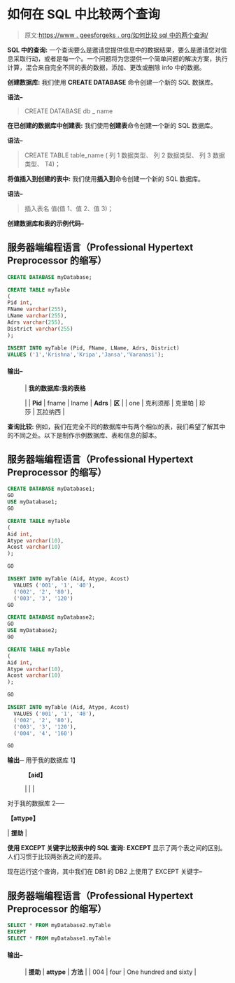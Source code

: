 # 如何在 SQL 中比较两个查询

> 原文:[https://www . geesforgeks . org/如何比较 sql 中的两个查询/](https://www.geeksforgeeks.org/how-to-compare-two-queries-in-sql/)

**SQL 中的查询:**
一个查询要么是邀请您提供信息中的数据结果，要么是邀请您对信息采取行动，或者是每一个。一个问题将为您提供一个简单问题的解决方案，执行计算，混合来自完全不同的表的数据，添加、更改或删除 info 中的数据。

**创建数据库:**
我们使用 **CREATE DATABASE** 命令创建一个新的 SQL 数据库。

**语法–**

> CREATE DATABASE db _ name

**在已创建的数据库中创建表:**
我们使用**创建表**命令创建一个新的 SQL 数据库。

**语法–**

> CREATE TABLE table_name (
> 列 1 数据类型、
> 列 2 数据类型、
> 列 3 数据类型、
> T4)；

**将值插入到创建的表中:**
我们使用**插入到**命令创建一个新的 SQL 数据库。

**语法–**

> 插入表名
> 值(值 1、值 2、值 3)；

**创建数据库和表的示例代码–**

## 服务器端编程语言（Professional Hypertext Preprocessor 的缩写）

```sql
CREATE DATABASE myDatabase;

CREATE TABLE myTable
(
Pid int,
FName varchar(255),
LName varchar(255),
Adrs varchar(255),
District varchar(255)
);

INSERT INTO myTable (Pid, FName, LName, Adrs, District)
VALUES ('1','Krishna','Kripa','Jansa','Varanasi');
```

#### 输出–

<figure class="table">

| **我的数据库:我的表格**

 |
| **Pid** | fname | lname | **Adrs** | **区** |
| one | 克利须那 | 克里帕 | 珍莎 | 瓦拉纳西 |

</figure>

**查询比较:**
例如，我们在完全不同的数据库中有两个相似的表，我们希望了解其中的不同之处。以下是制作示例数据库、表和信息的脚本。

## 服务器端编程语言（Professional Hypertext Preprocessor 的缩写）

```sql
CREATE DATABASE myDatabase1;
GO
USE myDatabase1;
GO

CREATE TABLE myTable
(
Aid int,
Atype varchar(10),
Acost varchar(10)
);

GO

INSERT INTO myTable (Aid, Atype, Acost)
  VALUES ('001', '1', '40'),
  ('002', '2', '80'),
  ('003', '3', '120')
GO

CREATE DATABASE myDatabase2;
GO
USE myDatabase2;
GO

CREATE TABLE myTable
(
Aid int,
Atype varchar(10),
Acost varchar(10)
);

GO

INSERT INTO myTable (Aid, Atype, Acost)
  VALUES ('001', '1', '40'),
  ('002', '2', '80'),
  ('003', '3', '120'),
  ('004', '4', '160')

GO
```

**输出─**
用于我的数据库 1】

<figure class="table">

**【aid】**

|  |  |

</figure>

对于我的数据库 2──

**【attype】**

| **援助** |

**使用 EXCEPT 关键字比较表中的 SQL 查询:**
**EXCEPT** 显示了两个表之间的区别。人们习惯于比较两张表之间的差异。

现在运行这个查询，其中我们在 DB1 的 DB2 上使用了 EXCEPT 关键字–

## 服务器端编程语言（Professional Hypertext Preprocessor 的缩写）

```sql
SELECT * FROM myDatabase2.myTable
EXCEPT
SELECT * FROM myDatabase1.myTable
```

#### 输出–

<figure class="table">

| **援助** | **attype** | **方法** |
| 004 | four | One hundred and sixty |

</figure>